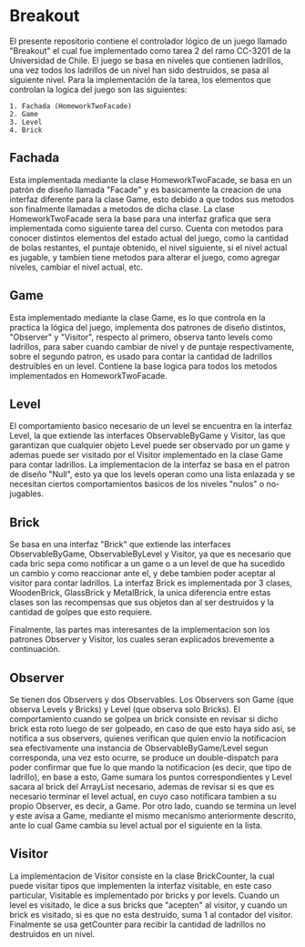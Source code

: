 Breakout
======
  El presente repositorio contiene el controlador lógico de un juego llamado "Breakout" el cual fue implementado como tarea 2 del ramo CC-3201 de la Universidad de Chile.
  El juego se basa en niveles que contienen ladrillos, una vez todos los ladrillos de un nivel han sido destruidos, se pasa al siguiente nivel. Para la implementación de la tarea, los elementos que controlan la logica del juego son las siguientes:
    
    
    1. Fachada (HomeworkTwoFacade)
    2. Game
    3. Level
    4. Brick
    
  
  Fachada
  ------
  Esta implementada mediante la clase HomeworkTwoFacade, se basa en un patrón de diseño llamada "Facade" y es basicamente la creacion de una interfaz diferente para la clase Game, esto debido a que todos sus metodos son finalmente llamadas a metodos de dicha clase. La clase HomeworkTwoFacade sera la base para una interfaz grafica que sera implementada como siguiente tarea del curso. Cuenta con metodos para conocer distintos elementos del estado actual del juego, como la cantidad de bolas restantes, el puntaje obtenido, el nivel siguiente, si el nivel actual es jugable, y tambien tiene metodos para alterar el juego, como agregar niveles, cambiar el nivel actual, etc.
  
  Game
  ------
  Esta implementado mediante la clase Game, es lo que controla en la practica la lógica del juego, implementa dos patrones de diseño distintos, "Observer" y "Visitor", respecto al primero, observa tanto levels como ladrillos, para saber cuando cambiar de nivel y de puntaje respectivamente, sobre el segundo patron, es usado para contar la cantidad de ladrillos destruibles en un level. Contiene la base logica para todos los metodos implementados en HomeworkTwoFacade.
  
  Level
  ------
  El comportamiento basico necesario de un level se encuentra en la interfaz Level, la que extiende las interfaces ObservableByGame y Visitor, las que garantizan que cualquier objeto Level puede ser observado por un game y ademas puede ser visitado por el Visitor implementado en la clase Game para contar ladrillos. La implementacion de la interfaz se basa en el patron de diseño "Null", esto ya que los levels operan como una lista enlazada y se necesitan ciertos comportamientos basicos de los niveles "nulos" o no-jugables. 
  
  Brick
  ------
  Se basa en una interfaz "Brick" que extiende las interfaces ObservableByGame, ObservableByLevel y Visitor, ya que es necesario que cada bric sepa como notificar a un game o a un level de que ha sucedido un cambio y como reaccionar ante el, y debe tambien poder aceptar al visitor para contar ladrillos. La interfaz Brick es implementada por 3 clases, WoodenBrick, GlassBrick y MetalBrick, la unica diferencia entre estas clases son las recompensas que sus objetos dan al ser destruidos y la cantidad de golpes que esto requiere. 
  
  
  Finalmente, las partes mas interesantes de la implementacion son los patrones Observer y Visitor, los cuales seran explicados brevemente a continuación.
  
  Observer
  ------
  Se tienen dos Observers y dos Observables. Los Observers son Game (que observa Levels y Bricks) y Level (que observa solo Bricks).
  El comportamiento cuando se golpea un brick consiste en revisar si dicho brick esta roto luego de ser golpeado, en caso de que esto haya sido asi, se notifica a sus observers, quienes verifican que quien envio la notificacion sea efectivamente una instancia de ObservableByGame/Level segun corresponda, una vez esto ocurre, se produce un double-dispatch para poder confirmar que fue lo que mando la notificacion (es decir, que tipo de ladrillo), en base a esto, Game sumara los puntos correspondientes y Level sacara al brick del ArrayList necesario, ademas de revisar si es que es necesario terminar el level actual, en cuyo caso notificara tambien a su propio Observer, es decir, a Game.
  Por otro lado, cuando se termina un level y este avisa a Game, mediante el mismo mecanismo anteriormente descrito, ante lo cual Game cambia su level actual por el siguiente en la lista.
  
  Visitor
  ------
  La implementacion de Visitor consiste en la clase BrickCounter, la cual puede visitar tipos que implementen la interfaz visitable, en este caso particular, Visitable es implementado por bricks y por levels. Cuando un level es visitado, le dice a sus bricks que "acepten" al visitor, y cuando un brick es visitado, si es que no esta destruido, suma 1 al contador del visitor. Finalmente se usa getCounter para recibir la cantidad de ladrillos no destruidos en un nivel.
  
  
